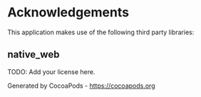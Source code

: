 # Acknowledgements
This application makes use of the following third party libraries:

## native_web

TODO: Add your license here.

Generated by CocoaPods - https://cocoapods.org
